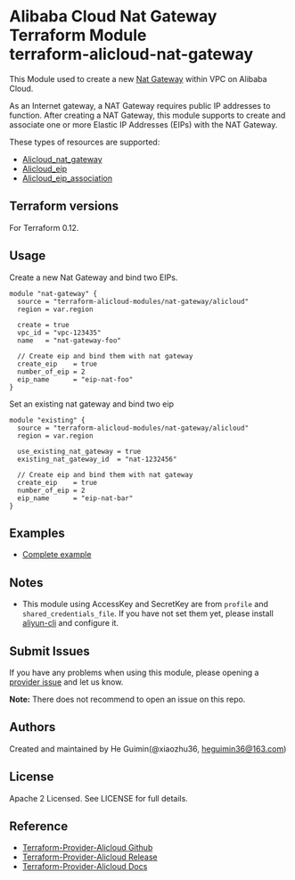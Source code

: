 Alibaba Cloud Nat Gateway Terraform Module   
terraform-alicloud-nat-gateway
=============================

This Module used to create a new [Nat Gateway](https://www.alibabacloud.com/help/doc-detail/32322.htm) within VPC on Alibaba Cloud.

As an Internet gateway, a NAT Gateway requires public IP addresses to function. After creating a NAT Gateway, this module supports to create and associate one or more Elastic IP Addresses (EIPs) with the NAT Gateway.

These types of resources are supported:

* [Alicloud_nat_gateway](https://www.terraform.io/docs/providers/alicloud/r/nat_gateway.html)
* [Alicloud_eip](https://www.terraform.io/docs/providers/alicloud/r/eip.html)
* [Alicloud_eip_association](https://www.terraform.io/docs/providers/alicloud/r/eip_association.html)

## Terraform versions

For Terraform 0.12.

## Usage
    
Create a new Nat Gateway and bind two EIPs.

```hcl
module "nat-gateway" {
  source = "terraform-alicloud-modules/nat-gateway/alicloud"
  region = var.region

  create = true
  vpc_id = "vpc-123435"
  name   = "nat-gateway-foo"

  // Create eip and bind them with nat gateway
  create_eip    = true
  number_of_eip = 2
  eip_name      = "eip-nat-foo"
}
```

Set an existing nat gateway and bind two eip
```hcl
module "existing" {
  source = "terraform-alicloud-modules/nat-gateway/alicloud"
  region = var.region

  use_existing_nat_gateway = true
  existing_nat_gateway_id  = "nat-1232456"

  // Create eip and bind them with nat gateway
  create_eip    = true
  number_of_eip = 2
  eip_name      = "eip-nat-bar"
}
```

## Examples

* [Complete example](https://github.com/terraform-alicloud-modules/terraform-alicloud-nat-gateway/tree/master/examples/complete)

## Notes

* This module using AccessKey and SecretKey are from `profile` and `shared_credentials_file`.
If you have not set them yet, please install [aliyun-cli](https://github.com/aliyun/aliyun-cli#installation) and configure it.

Submit Issues
-------------
If you have any problems when using this module, please opening a [provider issue](https://github.com/terraform-providers/terraform-provider-alicloud/issues/new) and let us know.

**Note:** There does not recommend to open an issue on this repo.

Authors
-------
Created and maintained by He Guimin(@xiaozhu36, heguimin36@163.com)

License
----
Apache 2 Licensed. See LICENSE for full details.

Reference
---------
* [Terraform-Provider-Alicloud Github](https://github.com/terraform-providers/terraform-provider-alicloud)
* [Terraform-Provider-Alicloud Release](https://releases.hashicorp.com/terraform-provider-alicloud/)
* [Terraform-Provider-Alicloud Docs](https://www.terraform.io/docs/providers/alicloud/index.html)
